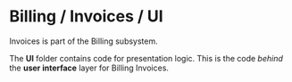 # Billing / Invoices / UI

Invoices is part of the Billing subsystem.
  
The **UI** folder contains code for presentation logic. This is the code *behind* the **user interface** layer for Billing Invoices.
